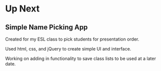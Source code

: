 # Up Next

## Simple Name Picking App

Created for my ESL class to pick students for presentation order.

Used html, css, and jQuery to create simple UI and interface.

Working on adding in functionality to save class lists to be used at a later date.
